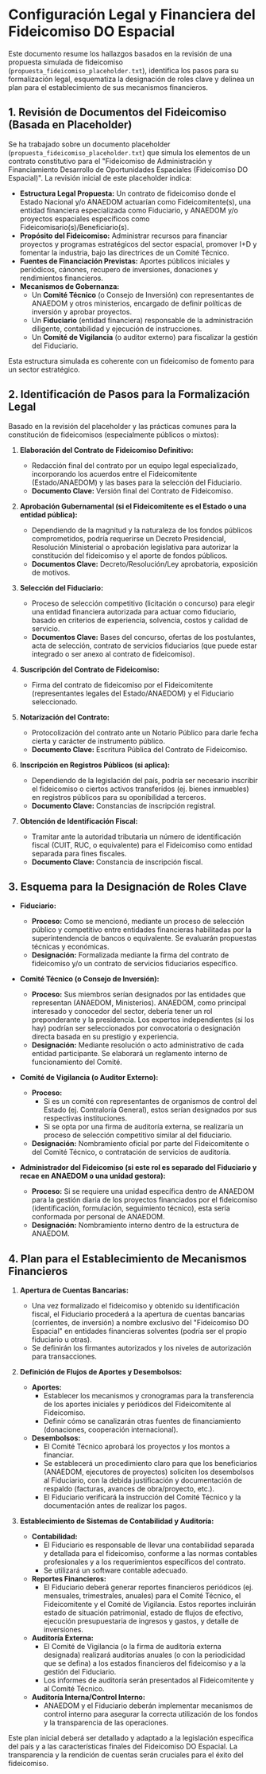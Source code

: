 # Configuración Legal y Financiera del Fideicomiso DO Espacial

Este documento resume los hallazgos basados en la revisión de una propuesta simulada de fideicomiso (`propuesta_fideicomiso_placeholder.txt`), identifica los pasos para su formalización legal, esquematiza la designación de roles clave y delinea un plan para el establecimiento de sus mecanismos financieros.

## 1. Revisión de Documentos del Fideicomiso (Basada en Placeholder)

Se ha trabajado sobre un documento placeholder (`propuesta_fideicomiso_placeholder.txt`) que simula los elementos de un contrato constitutivo para el "Fideicomiso de Administración y Financiamiento Desarrollo de Oportunidades Espaciales (Fideicomiso DO Espacial)". La revisión inicial de este placeholder indica:

*   **Estructura Legal Propuesta:** Un contrato de fideicomiso donde el Estado Nacional y/o ANAEDOM actuarían como Fideicomitente(s), una entidad financiera especializada como Fiduciario, y ANAEDOM y/o proyectos espaciales específicos como Fideicomisario(s)/Beneficiario(s).
*   **Propósito del Fideicomiso:** Administrar recursos para financiar proyectos y programas estratégicos del sector espacial, promover I+D y fomentar la industria, bajo las directrices de un Comité Técnico.
*   **Fuentes de Financiación Previstas:** Aportes públicos iniciales y periódicos, cánones, recupero de inversiones, donaciones y rendimientos financieros.
*   **Mecanismos de Gobernanza:**
    *   Un **Comité Técnico** (o Consejo de Inversión) con representantes de ANAEDOM y otros ministerios, encargado de definir políticas de inversión y aprobar proyectos.
    *   Un **Fiduciario** (entidad financiera) responsable de la administración diligente, contabilidad y ejecución de instrucciones.
    *   Un **Comité de Vigilancia** (o auditor externo) para fiscalizar la gestión del Fiduciario.

Esta estructura simulada es coherente con un fideicomiso de fomento para un sector estratégico.

## 2. Identificación de Pasos para la Formalización Legal

Basado en la revisión del placeholder y las prácticas comunes para la constitución de fideicomisos (especialmente públicos o mixtos):

1.  **Elaboración del Contrato de Fideicomiso Definitivo:**
    *   Redacción final del contrato por un equipo legal especializado, incorporando los acuerdos entre el Fideicomitente (Estado/ANAEDOM) y las bases para la selección del Fiduciario.
    *   **Documento Clave:** Versión final del Contrato de Fideicomiso.

2.  **Aprobación Gubernamental (si el Fideicomitente es el Estado o una entidad pública):**
    *   Dependiendo de la magnitud y la naturaleza de los fondos públicos comprometidos, podría requerirse un Decreto Presidencial, Resolución Ministerial o aprobación legislativa para autorizar la constitución del fideicomiso y el aporte de fondos públicos.
    *   **Documentos Clave:** Decreto/Resolución/Ley aprobatoria, exposición de motivos.

3.  **Selección del Fiduciario:**
    *   Proceso de selección competitivo (licitación o concurso) para elegir una entidad financiera autorizada para actuar como fiduciario, basado en criterios de experiencia, solvencia, costos y calidad de servicio.
    *   **Documentos Clave:** Bases del concurso, ofertas de los postulantes, acta de selección, contrato de servicios fiduciarios (que puede estar integrado o ser anexo al contrato de fideicomiso).

4.  **Suscripción del Contrato de Fideicomiso:**
    *   Firma del contrato de fideicomiso por el Fideicomitente (representantes legales del Estado/ANAEDOM) y el Fiduciario seleccionado.

5.  **Notarización del Contrato:**
    *   Protocolización del contrato ante un Notario Público para darle fecha cierta y carácter de instrumento público.
    *   **Documento Clave:** Escritura Pública del Contrato de Fideicomiso.

6.  **Inscripción en Registros Públicos (si aplica):**
    *   Dependiendo de la legislación del país, podría ser necesario inscribir el fideicomiso o ciertos activos transferidos (ej. bienes inmuebles) en registros públicos para su oponibilidad a terceros.
    *   **Documento Clave:** Constancias de inscripción registral.

7.  **Obtención de Identificación Fiscal:**
    *   Tramitar ante la autoridad tributaria un número de identificación fiscal (CUIT, RUC, o equivalente) para el Fideicomiso como entidad separada para fines fiscales.
    *   **Documento Clave:** Constancia de inscripción fiscal.

## 3. Esquema para la Designación de Roles Clave

*   **Fiduciario:**
    *   **Proceso:** Como se mencionó, mediante un proceso de selección público y competitivo entre entidades financieras habilitadas por la superintendencia de bancos o equivalente. Se evaluarán propuestas técnicas y económicas.
    *   **Designación:** Formalizada mediante la firma del contrato de fideicomiso y/o un contrato de servicios fiduciarios específico.

*   **Comité Técnico (o Consejo de Inversión):**
    *   **Proceso:** Sus miembros serían designados por las entidades que representan (ANAEDOM, Ministerios). ANAEDOM, como principal interesado y conocedor del sector, debería tener un rol preponderante y la presidencia. Los expertos independientes (si los hay) podrían ser seleccionados por convocatoria o designación directa basada en su prestigio y experiencia.
    *   **Designación:** Mediante resolución o acto administrativo de cada entidad participante. Se elaborará un reglamento interno de funcionamiento del Comité.

*   **Comité de Vigilancia (o Auditor Externo):**
    *   **Proceso:**
        *   Si es un comité con representantes de organismos de control del Estado (ej. Contraloría General), estos serían designados por sus respectivas instituciones.
        *   Si se opta por una firma de auditoría externa, se realizaría un proceso de selección competitivo similar al del fiduciario.
    *   **Designación:** Nombramiento oficial por parte del Fideicomitente o del Comité Técnico, o contratación de servicios de auditoría.

*   **Administrador del Fideicomiso (si este rol es separado del Fiduciario y recae en ANAEDOM o una unidad gestora):**
    *   **Proceso:** Si se requiere una unidad específica dentro de ANAEDOM para la gestión diaria de los proyectos financiados por el fideicomiso (identificación, formulación, seguimiento técnico), esta sería conformada por personal de ANAEDOM.
    *   **Designación:** Nombramiento interno dentro de la estructura de ANAEDOM.

## 4. Plan para el Establecimiento de Mecanismos Financieros

1.  **Apertura de Cuentas Bancarias:**
    *   Una vez formalizado el fideicomiso y obtenido su identificación fiscal, el Fiduciario procederá a la apertura de cuentas bancarias (corrientes, de inversión) a nombre exclusivo del "Fideicomiso DO Espacial" en entidades financieras solventes (podría ser el propio fiduciario u otras).
    *   Se definirán los firmantes autorizados y los niveles de autorización para transacciones.

2.  **Definición de Flujos de Aportes y Desembolsos:**
    *   **Aportes:**
        *   Establecer los mecanismos y cronogramas para la transferencia de los aportes iniciales y periódicos del Fideicomitente al Fideicomiso.
        *   Definir cómo se canalizarán otras fuentes de financiamiento (donaciones, cooperación internacional).
    *   **Desembolsos:**
        *   El Comité Técnico aprobará los proyectos y los montos a financiar.
        *   Se establecerá un procedimiento claro para que los beneficiarios (ANAEDOM, ejecutores de proyectos) soliciten los desembolsos al Fiduciario, con la debida justificación y documentación de respaldo (facturas, avances de obra/proyecto, etc.).
        *   El Fiduciario verificará la instrucción del Comité Técnico y la documentación antes de realizar los pagos.

3.  **Establecimiento de Sistemas de Contabilidad y Auditoría:**
    *   **Contabilidad:**
        *   El Fiduciario es responsable de llevar una contabilidad separada y detallada para el fideicomiso, conforme a las normas contables profesionales y a los requerimientos específicos del contrato.
        *   Se utilizará un software contable adecuado.
    *   **Reportes Financieros:**
        *   El Fiduciario deberá generar reportes financieros periódicos (ej. mensuales, trimestrales, anuales) para el Comité Técnico, el Fideicomitente y el Comité de Vigilancia. Estos reportes incluirán estado de situación patrimonial, estado de flujos de efectivo, ejecución presupuestaria de ingresos y gastos, y detalle de inversiones.
    *   **Auditoría Externa:**
        *   El Comité de Vigilancia (o la firma de auditoría externa designada) realizará auditorías anuales (o con la periodicidad que se defina) a los estados financieros del fideicomiso y a la gestión del Fiduciario.
        *   Los informes de auditoría serán presentados al Fideicomitente y al Comité Técnico.
    *   **Auditoría Interna/Control Interno:**
        *   ANAEDOM y el Fiduciario deberán implementar mecanismos de control interno para asegurar la correcta utilización de los fondos y la transparencia de las operaciones.

Este plan inicial deberá ser detallado y adaptado a la legislación específica del país y a las características finales del Fideicomiso DO Espacial. La transparencia y la rendición de cuentas serán cruciales para el éxito del fideicomiso.
